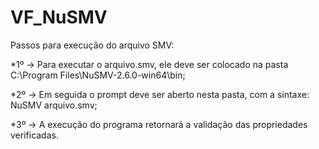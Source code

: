 # VF_NuSMV

Passos para execução do arquivo SMV:

*1º -> Para executar o arquivo.smv, ele deve ser colocado na pasta C:\Program Files\NuSMV-2.6.0-win64\bin;

*2º -> Em seguida o prompt deve ser aberto nesta pasta, com a sintaxe: NuSMV arquivo.smv;

*3º -> A execução do programa retornará a validação das propriedades verificadas.
